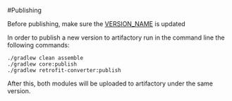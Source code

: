 #Publishing

Before publishing, make sure the [VERSION_NAME](buildsystem/artifactory.gradle) is updated

In order to publish a new version to artifactory run in the command line the following commands:

```
./gradlew clean assemble
./gradlew core:publish
./gradlew retrofit-converter:publish
```

After this, both modules will be uploaded to artifactory under the same version.